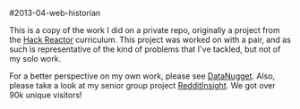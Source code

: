 #2013-04-web-historian

This is a copy of the work I did on a private repo, originally a project from
the [Hack Reactor](http://hackreactor.com) curriculum. This project was worked
on with a pair, and as such is representative of the kind of problems that I've
tackled, but not of my solo work.

For a better perspective on my own work, please see [DataNugget](https://github.com/googamanga/DataNugget).
Also, please take a look at my senior group project [RedditInsight](https://github.com/googamanga/RedditInsight).
We got over 90k unique visitors! 
